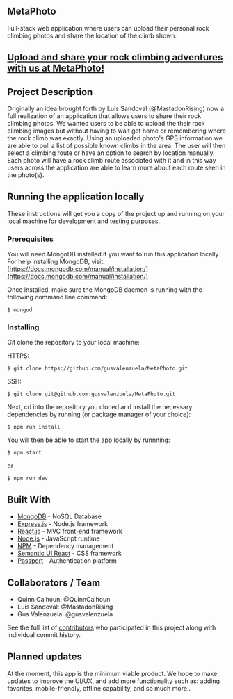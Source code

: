 ## MetaPhoto
Full-stack web application where users can upload their personal rock climbing photos and share the location of the climb shown. 

## [Upload and share your rock climbing adventures with us at MetaPhoto!](https://bit.ly/metaphoto) 

## Project Description

Originally an idea brought forth by Luis Sandoval (@MastadonRising) now a full realization of an application that allows users to share their rock climbing photos. We wanted users to be able to upload the their rock climbing images but without having to wait get home or remembering where the rock climb was exactly. Using an uploaded photo's GPS information we are able to pull a list of possible known climbs in the area. The user will then select a climbing route or have an option to search by location manually. Each photo will have a rock climb route associated with it and in this way users across the application are able to learn more about each route seen in the photo(s). 

## Running the application locally

These instructions will get you a copy of the project up and running on your local machine for development and testing purposes.

### Prerequisites

You will need MongoDB installed if you want to run this application locally. For help installing MongoDB, visit: [https://docs.mongodb.com/manual/installation/](https://docs.mongodb.com/manual/installation/)

Once installed, make sure the MongoDB daemon is running with the following command line command:
````
$ mongod
````

### Installing

Git clone the repository to your local machine: 

HTTPS:
```
$ git clone https://github.com/gusvalenzuela/MetaPhoto.git
```
SSH:
````
$ git clone git@github.com:gusvalenzuela/MetaPhoto.git
````

Next, cd into the repository you cloned and install the necessary dependencies by running (or package manager of your choice):
````
$ npm run install
````

You will then be able to start the app locally by runnning:
````
$ npm start
````
or 
````
$ npm run dev
````

## Built With

* [MongoDB](https://www.mongodb.com/) - NoSQL Database
* [Express.js](https://expressjs.com/) - Node.js framework
* [React.js](https://reactjs.org/) - MVC front-end framework 
* [Node.js](https://nodejs.org/en/) - JavaScript runtime
* [NPM](https://www.npmjs.com/) - Dependency management
* [Semantic UI React](https://react.semantic-ui.com/) - CSS framework
* [Passport](http://www.passportjs.org/) - Authentication platform

## Collaborators / Team
- Quinn Calhoun: @QuinnCalhoun
- Luis Sandoval: @MastadonRising
- Gus Valenzuela: @gusvalenzuela

See the full list of [contributors](https://github.com/gusvalenzuela/MetaPhoto/graphs/contributors) who participated in this project along with individual commit history. 

## Planned updates

At the moment, this app is the minimum viable product. We hope to make updates to improve the UI/UX, and add more functionality such as: adding favorites, mobile-friendly, offline capability, and so much more..
